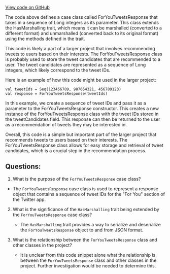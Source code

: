 [View code on GitHub](https://github.com/misbahsy/the-algorithm/home-mixer/server/src/main/scala/com/twitter/home_mixer/product/for_you/model/ForYouTweetsResponse.scala)

The code above defines a case class called ForYouTweetsResponse that takes in a sequence of Long integers as its parameter. This class extends the HasMarshalling trait, which means it can be marshalled (converted to a different format) and unmarshalled (converted back to its original format) using the methods defined in the trait. 

This code is likely a part of a larger project that involves recommending tweets to users based on their interests. The ForYouTweetsResponse class is probably used to store the tweet candidates that are recommended to a user. The tweet candidates are represented as a sequence of Long integers, which likely correspond to the tweet IDs. 

Here is an example of how this code might be used in the larger project:

```
val tweetIds = Seq(123456789, 987654321, 456789123)
val response = ForYouTweetsResponse(tweetIds)
```

In this example, we create a sequence of tweet IDs and pass it as a parameter to the ForYouTweetsResponse constructor. This creates a new instance of the ForYouTweetsResponse class with the tweet IDs stored in the tweetCandidates field. This response can then be returned to the user as a recommendation of tweets they may be interested in. 

Overall, this code is a simple but important part of the larger project that recommends tweets to users based on their interests. The ForYouTweetsResponse class allows for easy storage and retrieval of tweet candidates, which is a crucial step in the recommendation process.
## Questions: 
 1. What is the purpose of the `ForYouTweetsResponse` case class?
   - The `ForYouTweetsResponse` case class is used to represent a response object that contains a sequence of tweet IDs for the "For You" section of the Twitter app.

2. What is the significance of the `HasMarshalling` trait being extended by the `ForYouTweetsResponse` case class?
   - The `HasMarshalling` trait provides a way to serialize and deserialize the `ForYouTweetsResponse` object to and from JSON format.

3. What is the relationship between the `ForYouTweetsResponse` class and other classes in the project?
   - It is unclear from this code snippet alone what the relationship is between the `ForYouTweetsResponse` class and other classes in the project. Further investigation would be needed to determine this.